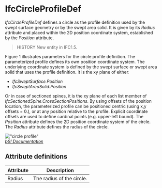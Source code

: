 IfcCircleProfileDef
===================
_IfcCircleProfileDef_ defines a circle as the profile definition used by the
swept surface geometry or by the swept area solid. It is given by its _Radius_
attribute and placed within the 2D position coordinate system, established by
the _Position_ attribute.  
  
> HISTORY  New entity in IFC1.5.  
  
Figure 1 illustrates parameters for the circle profile definition. The
parameterized profile defines its own position coordinate system. The
underlying coordinate system is defined by the swept surface or swept area
solid that uses the profile definition. It is the xy plane of either:  
  
* _IfcSweptSurface.Position_  
* _IfcSweptAreaSolid.Position_  
  
Or in case of sectioned spines, it is the xy plane of each list member of
_IfcSectionedSpine.CrossSectionPositions_. By using offsets of the position
location, the parameterized profile can be positioned centric (using x,y
offsets = 0.), or at any position relative to the profile. Explicit coordinate
offsets are used to define cardinal points (e.g. upper-left bound). The
_Position_ attribute defines the 2D position coordinate system of the circle.  
The _Radius_ attribute defines the radius of the circle.  
  
!["circle profile"](../figures/ifccircleprofiledef-layout1.gif "Figure 1 --
Circle profile")  
[ _bSI
Documentation_](https://standards.buildingsmart.org/IFC/DEV/IFC4_2/FINAL/HTML/schema/ifcprofileresource/lexical/ifccircleprofiledef.htm)


Attribute definitions
---------------------
| Attribute   | Description               |
|-------------|---------------------------|
| Radius      | The radius of the circle. |

